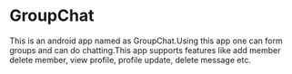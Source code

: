 # GroupChat

This is an android app named as GroupChat.Using this app one can form groups and can do chatting.This app supports features like add member
delete member, view profile, profile update, delete message etc.

